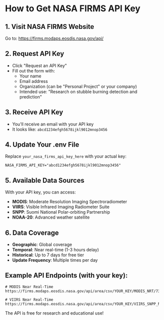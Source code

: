 # How to Get NASA FIRMS API Key

## 1. Visit NASA FIRMS Website
Go to: https://firms.modaps.eosdis.nasa.gov/api/

## 2. Request API Key
- Click "Request an API Key"
- Fill out the form with:
  - Your name
  - Email address
  - Organization (can be "Personal Project" or your company)
  - Intended use: "Research on stubble burning detection and prediction"

## 3. Receive API Key
- You'll receive an email with your API key
- It looks like: `abcd1234efgh5678ijkl9012mnop3456`

## 4. Update Your .env File
Replace `your_nasa_firms_api_key_here` with your actual key:

```env
NASA_FIRMS_API_KEY="abcd1234efgh5678ijkl9012mnop3456"
```

## 5. Available Data Sources
With your API key, you can access:
- **MODIS**: Moderate Resolution Imaging Spectroradiometer
- **VIIRS**: Visible Infrared Imaging Radiometer Suite  
- **SNPP**: Suomi National Polar-orbiting Partnership
- **NOAA-20**: Advanced weather satellite

## 6. Data Coverage
- **Geographic**: Global coverage
- **Temporal**: Near real-time (1-3 hours delay)
- **Historical**: Up to 7 days for free tier
- **Update Frequency**: Multiple times per day

## Example API Endpoints (with your key):
```
# MODIS Near Real-Time
https://firms.modaps.eosdis.nasa.gov/api/area/csv/YOUR_KEY/MODIS_NRT/73.5,29.5,76.5,32.5/1

# VIIRS Near Real-Time  
https://firms.modaps.eosdis.nasa.gov/api/area/csv/YOUR_KEY/VIIRS_SNPP_NRT/73.5,29.5,76.5,32.5/1
```

The API is free for research and educational use!